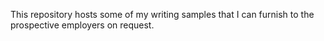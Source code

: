 This repository hosts some of my writing samples that I can furnish to the prospective employers on request.
